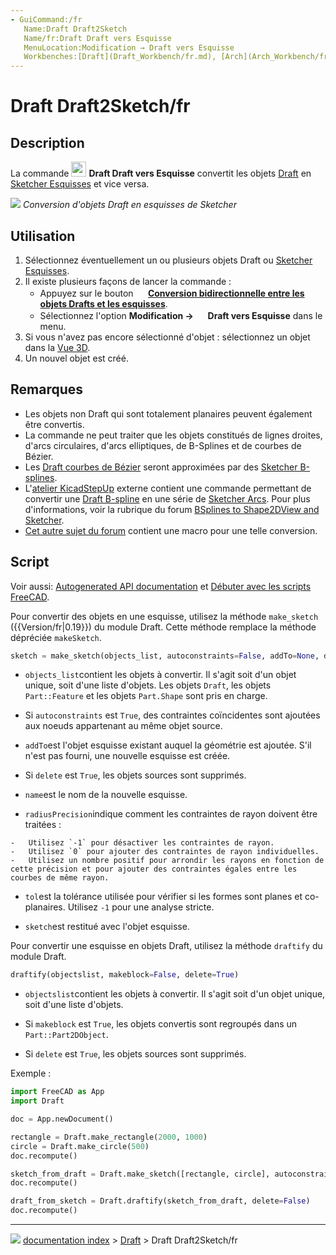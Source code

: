 ```yaml
---
- GuiCommand:/fr
   Name:Draft Draft2Sketch
   Name/fr:Draft Draft vers Esquisse
   MenuLocation:Modification → Draft vers Esquisse
   Workbenches:[Draft](Draft_Workbench/fr.md), [Arch](Arch_Workbench/fr.md)
---
```


# Draft Draft2Sketch/fr

## Description

La commande <img alt="" src=images/Draft_Draft2Sketch.svg  style="width:24px;"> **Draft Draft vers Esquisse** convertit les objets [Draft](Draft_Workbench/fr.md) en [Sketcher Esquisses](Sketcher_NewSketch/fr.md) et vice versa.

![](images/Draft_Draft2Sketch_example.png ) 
*Conversion d'objets Draft en esquisses de Sketcher*

## Utilisation

1.  Sélectionnez éventuellement un ou plusieurs objets Draft ou [Sketcher Esquisses](Sketcher_NewSketch/fr.md).
2.  Il existe plusieurs façons de lancer la commande :
    -   Appuyez sur le bouton **<img src="images/Draft_Draft2Sketch.svg" width=16px> [Conversion bidirectionnelle entre les objets Drafts et les esquisses](Draft_Draft2Sketch/fr.md)**.
    -   Sélectionnez l\'option **Modification → <img src="images/Draft_Draft2Sketch.svg" width=16px> Draft vers Esquisse** dans le menu.
3.  Si vous n\'avez pas encore sélectionné d\'objet : sélectionnez un objet dans la [Vue 3D](3D_view/fr.md).
4.  Un nouvel objet est créé.

## Remarques

-   Les objets non Draft qui sont totalement planaires peuvent également être convertis.
-   La commande ne peut traiter que les objets constitués de lignes droites, d\'arcs circulaires, d\'arcs elliptiques, de B-Splines et de courbes de Bézier.
-   Les [Draft courbes de Bézier](Draft_BezCurve/fr.md) seront approximées par des [Sketcher B-splines](Sketcher_CreateBSpline/fr.md).
-   L\'[atelier KicadStepUp](KicadStepUp_Workbench/fr.md) externe contient une commande permettant de convertir une [Draft B-spline](Draft_BSpline/fr.md) en une série de [Sketcher Arcs](Sketcher_CreateArc/fr.md). Pour plus d\'informations, voir la rubrique du forum [BSplines to Shape2DView and Sketcher](https://forum.freecadweb.org/viewtopic.php?f=9&t=25082).
-   [Cet autre sujet du forum](https://forum.freecadweb.org/viewtopic.php?f=3&t=58781#p505207) contient une macro pour une telle conversion.

## Script

Voir aussi: [Autogenerated API documentation](https://freecad.github.io/SourceDoc/) et [Débuter avec les scripts FreeCAD](FreeCAD_Scripting_Basics/fr.md).

Pour convertir des objets en une esquisse, utilisez la méthode `make_sketch` ({{Version/fr|0.19}}) du module Draft. Cette méthode remplace la méthode dépréciée `makeSketch`.


```python
sketch = make_sketch(objects_list, autoconstraints=False, addTo=None, delete=False, name="Sketch", radiusPrecision=-1, tol=1e-3)
```

-    `objects_list`contient les objets à convertir. Il s\'agit soit d\'un objet unique, soit d\'une liste d\'objets. Les objets `Draft`, les objets `Part::Feature` et les objets `Part.Shape` sont pris en charge.

-   Si `autoconstraints` est `True`, des contraintes coïncidentes sont ajoutées aux noeuds appartenant au même objet source.

-    `addTo`est l\'objet esquisse existant auquel la géométrie est ajoutée. S\'il n\'est pas fourni, une nouvelle esquisse est créée.

-   Si `delete` est `True`, les objets sources sont supprimés.

-    `name`est le nom de la nouvelle esquisse.

-    `radiusPrecision`indique comment les contraintes de rayon doivent être traitées :

    -   Utilisez `-1` pour désactiver les contraintes de rayon.
    -   Utilisez `0` pour ajouter des contraintes de rayon individuelles.
    -   Utilisez un nombre positif pour arrondir les rayons en fonction de cette précision et pour ajouter des contraintes égales entre les courbes de même rayon.

-    `tol`est la tolérance utilisée pour vérifier si les formes sont planes et co-planaires. Utilisez `-1` pour une analyse stricte.

-    `sketch`est restitué avec l\'objet esquisse.

Pour convertir une esquisse en objets Draft, utilisez la méthode `draftify` du module Draft.


```python
draftify(objectslist, makeblock=False, delete=True)
```

-    `objectslist`contient les objets à convertir. Il s\'agit soit d\'un objet unique, soit d\'une liste d\'objets.

-   Si `makeblock` est `True`, les objets convertis sont regroupés dans un `Part::Part2DObject`.

-   Si `delete` est `True`, les objets sources sont supprimés.

Exemple :


```python
import FreeCAD as App
import Draft

doc = App.newDocument()

rectangle = Draft.make_rectangle(2000, 1000)
circle = Draft.make_circle(500)
doc.recompute()

sketch_from_draft = Draft.make_sketch([rectangle, circle], autoconstraints=True, delete=False, radiusPrecision=0)
doc.recompute()

draft_from_sketch = Draft.draftify(sketch_from_draft, delete=False)
doc.recompute()
```



---
![](images/Right_arrow.png) [documentation index](../README.md) > [Draft](Draft_Workbench.md) > Draft Draft2Sketch/fr
